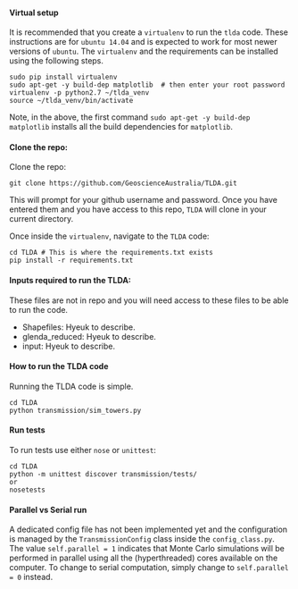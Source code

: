 #### Virtual setup
It is recommended that you create a `virtualenv` to run the `tlda` code. These instructions are for `ubuntu 14.04` and is expected to work for most newer versions of `ubuntu`. The `virtualenv` and the requirements can be installed using the following steps.

    sudo pip install virtualenv
    sudo apt-get -y build-dep matplotlib  # then enter your root password
    virtualenv -p python2.7 ~/tlda_venv
    source ~/tlda_venv/bin/activate

Note, in the above, the first command `sudo apt-get -y build-dep matplotlib` installs all the build dependencies for `matplotlib`.

#### Clone the repo:

Clone the repo:    

    git clone https://github.com/GeoscienceAustralia/TLDA.git
    
This will prompt for your github username and password. Once you have entered them and you have access to this repo, `TLDA` will clone in your current directory. 

Once inside the `virtualenv`, navigate to the `TLDA` code:
    
    cd TLDA # This is where the requirements.txt exists
    pip install -r requirements.txt

#### Inputs required to run the TLDA:
These files are not in repo and you will need access to these files to be able to run the code.

* Shapefiles: Hyeuk to describe.
* glenda_reduced: Hyeuk to describe.
* input: Hyeuk to describe.


#### How to run the TLDA code

Running the TLDA code is simple.
    
    cd TLDA
    python transmission/sim_towers.py

#### Run tests
To run tests use either `nose` or `unittest`:
    
    cd TLDA
    python -m unittest discover transmission/tests/
    or
    nosetests

#### Parallel vs Serial run
A dedicated config file has not been implemented yet and the configuration is managed by the `TransmissionConfig` class inside the `config_class.py`. The value `self.parallel = 1` indicates that Monte Carlo simulations will be performed in parallel using all the (hyperthreaded) cores available on the computer. To change to serial computation, simply change to `self.parallel = 0` instead.